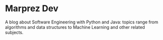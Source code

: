 # Marprez Dev

A blog about Software Engineering with Python and Java: topics range from algorithms and data structures to Machine Learning and other related subjects.
